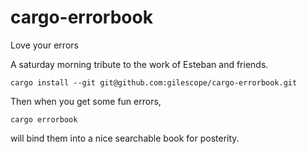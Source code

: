 # cargo-errorbook
Love your errors

A saturday morning tribute to the work of Esteban and friends.


```
cargo install --git git@github.com:gilescope/cargo-errorbook.git
```

Then when you get some fun errors,

```
cargo errorbook
```

will bind them into a nice searchable book for posterity.

